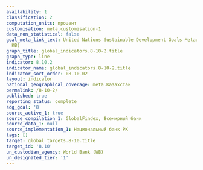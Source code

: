 ```yaml
---
availability: 1
classification: 2
computation_units: процент
customisation: meta.customisation-1
data_non_statistical: false
goal_meta_link_text: United Nations Sustainable Development Goals Metadata (PDF 210
  KB)
graph_title: global_indicators.8-10-2.title
graph_type: line
indicator: 8.10.2
indicator_name: global_indicators.8-10-2.title
indicator_sort_order: 08-10-02
layout: indicator
national_geographical_coverage: meta.Казахстан
permalink: /8-10-2/
published: true
reporting_status: complete
sdg_goal: '8'
source_active_1: true
source_compilation_1: GlobalFindex, Всемирный банк
source_data_1: null
source_implementation_1: Национальный банк РК
tags: []
target: global_targets.8-10.title
target_id: '8.10'
un_custodian_agency: World Bank (WB)
un_designated_tier: '1'
---
```

